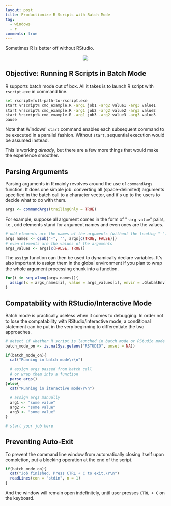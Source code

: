 ```yaml
---
layout: post
title: Productionize R Scripts with Batch Mode
tag:
  - windows
  - r
comments: true
---
```


Sometimes R is better off without RStudio.

<p align="center">
  <img src="https://shawenyao.github.io/R/images/cmd_example.png" />
</p>

## Objective: Running R Scripts in Batch Mode
R supports batch mode out of box. All it takes is to launch R script with `rscript.exe` in command line.
```bash
set rscript=full-path-to-rscript.exe
start %rscript% cmd_example.R -arg1 job1 -arg2 value1 -arg3 value1
start %rscript% cmd_example.R -arg1 job2 -arg2 value2 -arg3 value2
start %rscript% cmd_example.R -arg1 job3 -arg2 value3 -arg3 value3
pause
```
Note that Windows' `start` command enables each subsequent command to be executed in a parallel fashion. Without `start`, sequential execution would be assumed instead.

This is working *already*, but there are a few more things that would make the experience smoother.

## Parsing Arguments
Parsing arguments in R mainly revolves around the use of `commandArgs` function. It does one simple job: converting all (space-delimited) arguments specified in the batch call to a character vector, and it's up to the users to decide what to do with them.
```r
args <- commandArgs(trailingOnly = TRUE)
```

For example, suppose all argument comes in the form of "`-arg value`" pairs, i.e., odd elements stand for argument names and even ones are the values.
```r
# odd elements are the names of the arguments (without the leading "-")
args_names <- gsub("-", "", args[c(TRUE, FALSE)])
# even elements are the values of the arguments
args_values <- args[c(FALSE, TRUE)]
```

The `assign` function can then be used to dynamically declare variables. It's also important to assign them in the global environment if you plan to wrap the whole argument processing chunk into a function.
```r
for(i in seq_along(args_names)){
  assign(x = args_names[i], value = args_values[i], envir = .GlobalEnv)
}
```
  
## Compatability with RStudio/Interactive Mode
Batch mode is practically useless when it comes to debugging. In order not to lose the compatability with RStudio/interactive mode, a conditional statement can be put in the very beginning to differentiate the two approaches.
```r
# detect if whether R script is launched in batch mode or RStudio mode
batch_mode_on <- is.na(Sys.getenv("RSTUDIO", unset = NA))

if(batch_mode_on){
  cat("Running in batch mode\r\n")
  
  # assign args passed from batch call
  # or wrap them into a function
  parse_args()
}else{
  cat("Running in iteractive mode\r\n")
  
  # assign args manually
  arg1 <- "some value"
  arg2 <- "some value"
  arg3 <- "some value"
}

# start your job here
```

## Preventing Auto-Exit
To prevent the command line window from automatically closing itself upon completion, put a blocking operation at the end of the script.
```r
if(batch_mode_on){
  cat("Job finished. Press CTRL + C to exit.\r\n")
  readLines(con = "stdin", n = 1)
}
```

And the window will remain open indefinitely, until user presses `CTRL + C` on the keyboard.
